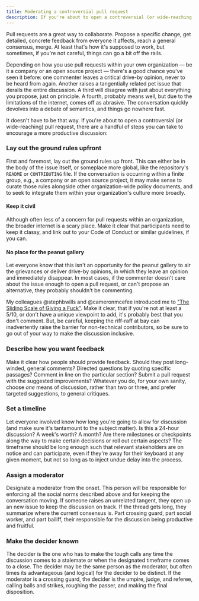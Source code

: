 ```yaml
---
title: Moderating a controversial pull request
description: If you're about to open a controversial (or wide-reaching) issue or pull request, there are a handful of steps you can take to set yourself up for success.
---
```


Pull requests are a great way to collaborate. Propose a specific change, get detailed, concrete feedback from everyone it affects, reach a general consensus, merge. At least that's how it's supposed to work, but sometimes, if you're not careful, things can go a bit off the rails.

Depending on how you use pull requests within your own organization — be it a company or an open source project — there's a good chance you've seen it before: one commenter leaves a critical drive-by opinion, never to be heard from again. Another raises a tangentially related pet issue that derails the entire discussion. A third will disagree with just about everything you propose, just on principle. A fourth, probably means well, but due to the limitations of the internet, comes off as abrasive. The conversation quickly devolves into a debate of semantics, and things go nowhere fast.

It doesn't have to be that way. If you're about to open a controversial (or wide-reaching) pull request, there are a handful of steps you can take to encourage a more productive discussion:

### Lay out the ground rules upfront

First and foremost, lay out the ground rules up front. This can either be in the body of the issue itself, or someplace more global, like the repository's `README` or `CONTRIBUTING` file. If the conversation is occurring within a finite group, e.g., a company or an open source project, it may make sense to curate those rules alongside other organization-wide policy documents, and to seek to integrate them within your organization's culture more broadly.

#### Keep it civil

Although often less of a concern for pull requests within an organization, the broader internet is a scary place. Make it clear that participants need to keep it classy, and link out to your Code of Conduct or similar guidelines, if you can.

#### No place for the peanut gallery

Let everyone know that this isn't an opportunity for the peanut gallery to air the grievances or deliver drive-by opinions, in which they leave an opinion and immediately disappear. In most cases, if the commenter doesn't care about the issue enough to open a pull request, or can't propose an alternative, they probably shouldn't be commenting.

My colleagues @stephbwills and @cameronmcefee introduced me to ["The Sliding Scale of Giving a Fuck"](http://blog.capwatkins.com/the-sliding-scale-of-giving-a-fuck). Make it clear, that if you're not at least a 5/10, or don't have a unique viewpoint to add, it's probably best that you don't comment. But, be careful, keeping the riff-raff at bay can inadvertently raise the barrier for non-technical contributors, so be sure to go out of your way to make the discussion inclusive.

### Describe how you want feedback

Make it clear how people should provide feedback. Should they post long-winded, general comments? Directed questions by quoting specific passages? Comment in line on the particular section? Submit a pull request with the suggested improvements? Whatever you do, for your own sanity, choose *one* means of discussion, rather than two or three, and prefer targeted suggestions, to general critiques.

### Set a timeline

Let everyone involved know how long you're going to allow for discussion (and make sure it's tantamount to the subject matter). Is this a 24-hour discussion? A week's worth? A month? Are there milestones or checkpoints along the way to make certain decisions or roll out certain aspects? The timeframe should be long enough such that relevant stakeholders are on notice and can participate, even if they're away for their keyboard at any given moment, but not so long as to inject undue delay into the process.

### Assign a moderator

Designate a moderator from the onset. This person will be responsible for enforcing all the social norms described above and for keeping the conversation moving. If someone raises an unrelated tangent, they open up an new issue to keep the discussion on track. If the thread gets long, they summarize where the current consensus is. Part crossing guard, part social worker, and part bailiff, their responsible for the discussion being productive and fruitful.

### Make the decider known

The decider is the one who has to make the tough calls any time the discussion comes to a stalemate or when the designated timeframe comes to a close. The decider may be the same person as the moderator, but often times its advantageous (and logical) for the decider to be distinct. If the moderator is a crossing guard, the decider is the umpire, judge, and referee, calling balls and strikes, roughing the passer, and making the final disposition.
